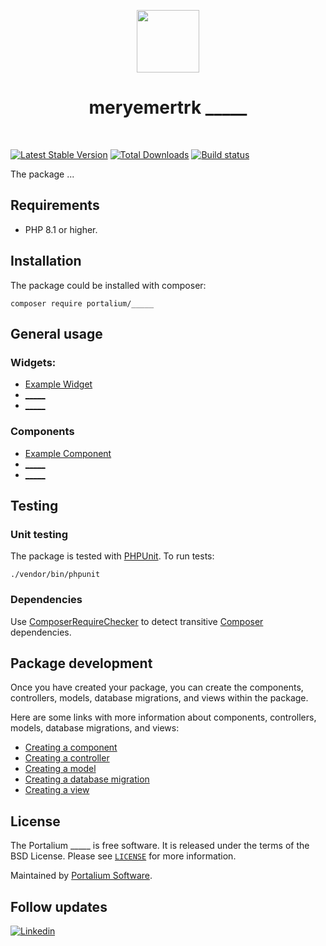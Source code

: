 <p align="center">
    <a href="https://github.com/portalium" target="_blank">
        <img src="./portalium_logo.png" height="100px">
    </a>
    <h1 align="center">meryemertrk _____</h1>
    <br>
</p>

[![Latest Stable Version](https://poser.pugx.org/portalium/_____/v/stable.png)](https://packagist.org/packages/portalium/_____)
[![Total Downloads](https://poser.pugx.org/portalium/_____/downloads.png)](https://packagist.org/packages/portalium/_____)
[![Build status](https://github.com/portalium/_____/workflows/build/badge.svg)](https://github.com/portalium/_____/actions?query=workflow%3Abuild)

The package ...

## Requirements

- PHP 8.1 or higher.

## Installation

The package could be installed with composer:

```shell
composer require portalium/_____
```

## General usage

### Widgets:

- [Example Widget](docs/widgets/widget.md)
- [_____](docs/widgets/_____.md)
- [_____](docs/widgets/_____.md)

### Components

- [Example Component](docs/components/component.md)
- [_____](docs/components/_____.md)
- [_____](docs/components/_____.md)

## Testing

### Unit testing

The package is tested with [PHPUnit](https://phpunit.de/). To run tests:

```shell
./vendor/bin/phpunit
```

### Dependencies

Use [ComposerRequireChecker](https://github.com/maglnet/ComposerRequireChecker) to detect transitive 
[Composer](https://getcomposer.org/) dependencies.

## Package development

Once you have created your package, you can create the components, controllers, models, database migrations, and views within the package.

Here are some links with more information about components, controllers, models, database migrations, and views:

- [Creating a component](https://www.yiiframework.com/doc/guide/2.0/en/concept-components)
- [Creating a controller](https://www.yiiframework.com/doc/guide/2.0/en/structure-controllers)
- [Creating a model](https://www.yiiframework.com/doc/guide/2.0/en/structure-models)
- [Creating a database migration](https://www.yiiframework.com/doc/guide/2.0/en/db-migrations)
- [Creating a view](https://www.yiiframework.com/doc/guide/2.0/en/structure-views)

## License

The Portalium _____ is free software. It is released under the terms of the BSD License.
Please see [`LICENSE`](./LICENSE.md) for more information.

Maintained by [Portalium Software](https://www.yiiframework.com/).

## Follow updates
[![Linkedin](https://img.shields.io/badge/linkedin-join-1DA1F2?style=flat&logo=linkedin)](https://www.linkedin.com/company/diginova-informatics/)